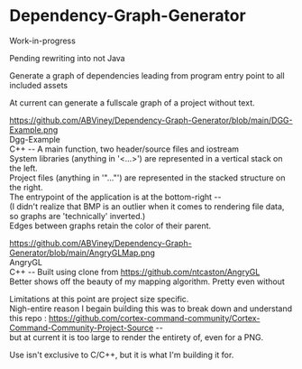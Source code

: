 # Dependency-Graph-Generator
Work-in-progress

Pending rewriting into not Java

Generate a graph of dependencies leading from program entry point to all included assets

At current can generate a fullscale graph of a project without text.

https://github.com/ABViney/Dependency-Graph-Generator/blob/main/DGG-Example.png  
Dgg-Example  
C++ -- A main function, two header/source files and iostream  
System libraries (anything in '<...>') are represented in a vertical stack on the left.  
Project files (anything in '"..."') are represented in the stacked structure on the right.  
The entrypoint of the application is at the bottom-right --  
  (I didn't realize that BMP is an outlier when it comes to rendering file data, so graphs are 'technically' inverted.)  
Edges between graphs retain the color of their parent.  

https://github.com/ABViney/Dependency-Graph-Generator/blob/main/AngryGLMap.png  
AngryGL  
C++ -- Built using clone from https://github.com/ntcaston/AngryGL  
Better shows off the beauty of my mapping algorithm. Pretty even without  

Limitations at this point are project size specific.  
Nigh-entire reason I begain building this was to break down and understand this repo : https://github.com/cortex-command-community/Cortex-Command-Community-Project-Source --  
but at current it is too large to render the entirety of, even for a PNG.

Use isn't exclusive to C/C++, but it is what I'm building it for.
